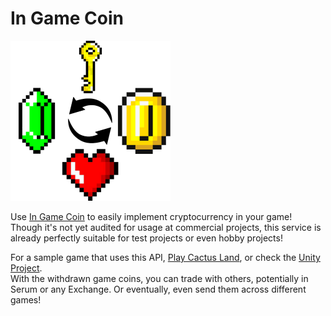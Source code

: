 # In Game Coin  
<a href="https://www.youtube.com/watch?v=P6Im1mj1RnU"><img src="/src/logo.png?raw=true" width="256" alt="Logo" /></a>

Use [In Game Coin](https://ingamecoin.xyz)​ to easily implement cryptocurrency in your game!  
Though it's not yet audited for usage at commercial projects, this service is already perfectly suitable for test projects or even hobby projects!

For a sample game that uses this API, [Play Cactus Land](https://alexgfh.itch.io/cactus-land​), or check the [Unity Project](https://drive.google.com/file/d/1qqf67s5CdlfKebkjFo6DQotU9IqMFZWU/view).  
With the withdrawn game coins, you can trade with others, potentially in Serum or any Exchange.
Or eventually, even send them across different games!
